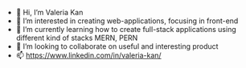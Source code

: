 - 👋 Hi, I’m Valeria Kan
- 👀 I’m interested in creating web-applications, focusing in front-end
- 🌱 I’m currently learning how to create full-stack applications using different kind of stacks MERN, PERN
- 💞️ I’m looking to collaborate on useful and interesting product
- 📫 https://www.linkedin.com/in/valeria-kan/

